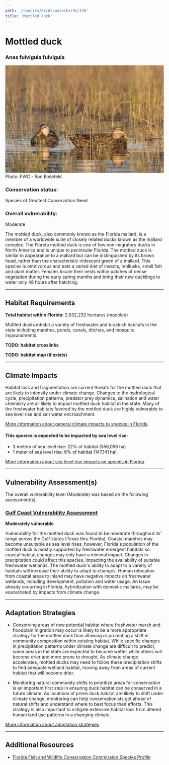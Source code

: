 ```yaml
---
path: '/species/birds/waterbirds/139'
title: 'Mottled duck'
---
```


# Mottled duck

### Anas fulvigula fulvigula

<div id="TopSection">

<div class="header-photo"><img src="139.jpg" alt="Photo for Mottled duck"/>
<figcaption>Photo: FWC - Ron Bielefeld</figcaption></div>

<div>

### Conservation status:

Species of Greatest Conservation Need

### Overall vulnerability:

Moderate

</div>
</div>

The mottled duck, also commonly known as the Florida mallard, is a member of a worldwide suite of closely related ducks known as the mallard complex.  The Florida mottled duck is one of few non-migratory ducks in North America and is unique to peninsular Florida.  The mottled duck is similar in appearance to a mallard but can be distinguished by its brown head, rather than the characteristic iridescent green of a mallard.  This species is omnivorous and eats a varied diet of insects, mollusks, small fish and plant matter.  Females locate their nests within patches of dense vegetation during the early spring months and bring their new ducklings to water only 48 hours after hatching.

<hr />

## Habitat Requirements

**Total habitat within Florida:** 2,532,232 hectares (modeled)

Mottled ducks inhabit a variety of freshwater and brackish habitats in the state including marshes, ponds, canals, ditches, and mosquito impoundments.

**TODO: habitat crosslinks**

**TODO: habitat map (if exists)**

<hr />

## Climate Impacts

Habitat loss and fragmentation are current threats for the mottled duck that are likely to intensify under climate change.  Changes to the hydrological cycle, precipitation patterns, predator prey dynamics, salination and water chemistry are all likely to impact mottled duck habitat in the state.  Many of the freshwater habitats favored by the mottled duck are highly vulnerable to sea level rise and salt water encroachment.

[More information about general climate impacts to species in Florida](/impacts/species).


#### This species is expected to be impacted by sea level rise:

- 3 meters of sea level rise: 22% of habitat (556,056 ha)
- 1 meter of sea level rise: 6% of habitat (147,141 ha)

[More information about sea level rise impacts on species in Florida](/impacts/species/slr).
    

<hr />

## Vulnerability Assessment(s)

The overall vulnerability level (Moderate) was based on the following assessment(s).
#### 
<div class="vulnerability-header">
<h3><a href="/impacts/vulnerability/gcva">Gulf Coast Vulnerability Assessment</a></h3>
<b class="moderate">Moderately vulnerable</b>
</div> 

Vulnerability for the mottled duck was found to be moderate throughout its' range across the Gulf states (Texas thru Florida).  Coastal marshes may become unsuitable as sea level rises; however, Florida's population of the mottled duck is mostly supported by freshwater emergent habitats so coastal habitat changes may only have a minimal impact.  Changes in precipitation could affect this species, impacting the availability of suitable freshwater wetlands.  The mottled duck's ability to adapt to a variety of habitats will increase their ability to adapt to changes.  Human relocation from coastal areas to inland may have negative impacts on freshwater wetlands, including development, pollution and water usage.  An issue already occurring in Florida, hybridization with domestic mallards, may be exacerbated by impacts from climate change.


<hr />

## Adaptation Strategies

- Conserving areas of new potential habitat where freshwater marsh and floodplain migration may occur is likely to be a more appropriate strategy for the mottled duck than allowing or promoting a shift in community composition within existing habitat.   While specific changes in precipitation patterns under climate change are difficult to predict, some areas in the state are expected to become wetter while others will become drier and more prone to drought.  As climate change accelerates, mottled ducks may need to follow these precipitation shifts to find adequate wetland habitat, moving away from areas of current habitat that will become drier.

- Monitoring natural community shifts to prioritize areas for conservation is an important first step in ensuring duck habitat can be conserved in a future climate.  As locations of prime duck habitat are likely to shift under climate change, monitoring can help conservationists get ahead of natural shifts and understand where to best focus their efforts.  This strategy is also important to mitigate extensive habitat loss from altered human land use patterns in a changing climate.

[More information about adaptation strategies](/strategies).

<hr />


## Additional Resources

- [Florida Fish and Wildlife Conservation Commission Species Profile](https://myfwc.com/wildlifehabitats/profiles/birds/waterfowl/mottled-ducks/)
